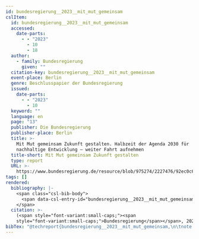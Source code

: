```yaml
---
id: bundesregierung__2023__mit_mut_gemeinsam
cslItem:
  id: bundesregierung__2023__mit_mut_gemeinsam
  accessed:
    date-parts:
      - - "2023"
        - 10
        - 18
  author:
    - family: Bundesregierung
      given: ""
  citation-key: bundesregierung__2023__mit_mut_gemeinsam
  event-place: Berlin
  genre: Beschlusspapier der Bundesregierung
  issued:
    date-parts:
      - - "2023"
        - 10
  keyword: ""
  language: en
  page: "13"
  publisher: Die Bundesregierung
  publisher-place: Berlin
  title: >-
    Mit Mut gemeinsam Zukunft gestalten. Halbzeit der Agenda 2030 für
    nachhaltige Entwicklung – weiter Fahrt aufnehmen
  title-short: Mit Mut gemeinsam Zukunft gestalten
  type: report
  URL: >-
    https://www.bundesregierung.de/resource/blob/975274/2227476/92ec0c68692192aa4e88f970bcb2ff7c/2023-10-04-herbstbeschluss-nachhaltige-entwicklung-data.pdf?download=1
tags: []
rendered:
  bibliography: |-
    <span class="csl-bib-body">
      <span data-csl-entry-id="bundesregierung__2023__mit_mut_gemeinsam" class="csl-entry"><span class='author-bib'>Bundesregierung</span>. <span class='date-bib'>(2023)</span>. <span class='title'><i><b><span style="font-style:normal;">Mit Mut gemeinsam Zukunft gestalten. Halbzeit der Agenda 2030 für nachhaltige Entwicklung – weiter Fahrt aufnehmen</span></b></i></span> (S. 13) [Beschlusspapier der Bundesregierung]. Die Bundesregierung. <span class='URL'><a href='https://www.bundesregierung.de/resource/blob/975274/2227476/92ec0c68692192aa4e88f970bcb2ff7c/2023-10-04-herbstbeschluss-nachhaltige-entwicklung-data.pdf?download=1'>LINK</a></span></span>
    </span>
  citation: >-
    (<span style="font-variant:small-caps;"><span
    style="font-variant:small-caps;">Bundesregierung</span></span>, 2023)
bibTex: "@techreport{bundesregierung__2023__mit_mut_gemeinsam,\n\tnote = {[Online; accessed 2023-10-18]},\n\taddress = {Berlin},\n\tauthor = {{Bundesregierung}},\n\tyear = {2023},\n\tmonth = {10},\n\tpages = {13},\n\tinstitution = {Die Bundesregierung},\n\ttitle = {Mit {Mut} gemeinsam {Zukunft} gestalten. {Halbzeit} der {Agenda} 2030 f{\\\" u}r nachhaltige {Entwicklung} -- weiter {Fahrt} aufnehmen},\n\ttype = {Beschlusspapier der {Bundesregierung}},\n\turl = {https://www.bundesregierung.de/resource/blob/975274/2227476/92ec0c68692192aa4e88f970bcb2ff7c/2023-10-04-herbstbeschluss-nachhaltige-entwicklung-data.pdf?download=1},\n}\n\n"
---
```

